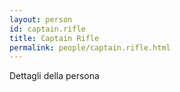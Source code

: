 ```yaml
---
layout: person
id: captain.rifle
title: Captain Rifle
permalink: people/captain.rifle.html
---
```


Dettagli della persona